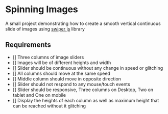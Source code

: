 # Spinning Images

A small project demonstrating how to create a smooth vertical continuous slide of images using [swiper js](https://swiperjs.com/) library

## Requirements

- [] Three columns of image sliders
- [] Images will be of different heights and width
- [] Slider should be continuous without any change in speed or glitching
- [] All columns should move at the same speed
- [] Middle column should move in opposite direction
- [] Slider should not respond to any mouse/touch events
- [] Slider should be responsive, Three columns on Desktop, Two on tablet and One on mobile
- [] Display the heights of each column as well as maximum height that can be reached without it glitching
